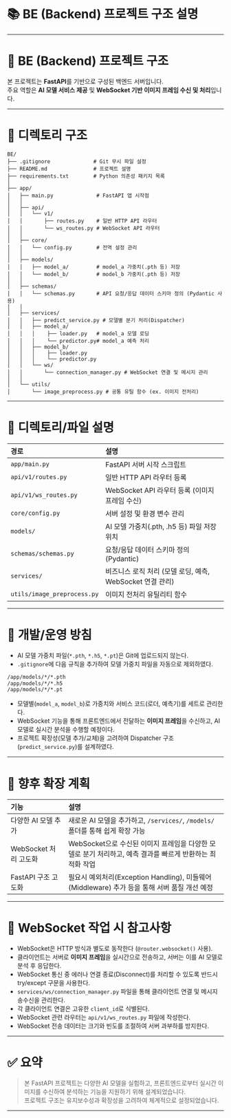 # 📚 BE (Backend) 프로젝트 구조 설명

---

# 📌 BE (Backend) 프로젝트 구조

본 프로젝트는 **FastAPI**를 기반으로 구성된 백엔드 서버입니다.  
주요 역할은 **AI 모델 서비스 제공** 및 **WebSocket 기반 이미지 프레임 수신 및 처리**입니다.

---

# 📁 디렉토리 구조

```text
BE/
├── .gitignore              # Git 무시 파일 설정
├── README.md               # 프로젝트 설명
├── requirements.txt        # Python 의존성 패키지 목록
│
├── app/
│   ├── main.py              # FastAPI 앱 시작점
│   │
│   ├── api/
│   │   └── v1/
│   │       ├── routes.py    # 일반 HTTP API 라우터
│   │       └── ws_routes.py # WebSocket API 라우터
│   │
│   ├── core/
│   │   └── config.py        # 전역 설정 관리
│   │
│   ├── models/
│   │   ├── model_a/         # model_a 가중치(.pth 등) 저장
│   │   └── model_b/         # model_b 가중치(.pth 등) 저장
│   │
│   ├── schemas/
│   │   └── schemas.py       # API 요청/응답 데이터 스키마 정의 (Pydantic 사용)
│   │
│   ├── services/
│   │   ├── predict_service.py # 모델별 분기 처리(Dispatcher)
│   │   ├── model_a/
│   │   │    ├── loader.py   # model_a 모델 로딩
│   │   │    └── predictor.py# model_a 예측 처리
│   │   ├── model_b/
│   │   │    ├── loader.py
│   │   │    └── predictor.py
│   │   └── ws/
│   │       └── connection_manager.py # WebSocket 연결 및 메시지 관리
│   │
│   └── utils/
│       └── image_preprocess.py # 공통 유틸 함수 (ex. 이미지 전처리)
```

---

# 📌 디렉토리/파일 설명

| 경로 | 설명 |
|:---|:---|
| `app/main.py` | FastAPI 서버 시작 스크립트 |
| `api/v1/routes.py` | 일반 HTTP API 라우터 등록 |
| `api/v1/ws_routes.py` | WebSocket API 라우터 등록 (이미지 프레임 수신) |
| `core/config.py` | 서버 설정 및 환경 변수 관리 |
| `models/` | AI 모델 가중치(.pth, .h5 등) 파일 저장 위치 |
| `schemas/schemas.py` | 요청/응답 데이터 스키마 정의 (Pydantic) |
| `services/` | 비즈니스 로직 처리 (모델 로딩, 예측, WebSocket 연결 관리) |
| `utils/image_preprocess.py` | 이미지 전처리 유틸리티 함수 |

---

# 📌 개발/운영 방침

- AI 모델 가중치 파일(`*.pth`, `*.h5`, `*.pt`)은 Git에 업로드되지 않는다.
- `.gitignore`에 다음 규칙을 추가하여 모델 가중치 파일을 자동으로 제외하였다.
  
```bash
/app/models/*/*.pth
/app/models/*/*.h5
/app/models/*/*.pt
```

- 모델별(`model_a`, `model_b`)로 가중치와 서비스 코드(로더, 예측기)를 세트로 관리한다.
- WebSocket 기능을 통해 프론트엔드에서 전달하는 **이미지 프레임**을 수신하고, AI 모델로 실시간 분석을 수행할 예정이다.
- 프로젝트 확장성(모델 추가/교체)을 고려하여 Dispatcher 구조(`predict_service.py`)를 설계하였다.

---

# 📌 향후 확장 계획

| 기능 | 설명 |
|:---|:---|
| 다양한 AI 모델 추가 | 새로운 AI 모델을 추가하고, `/services/`, `/models/` 폴더를 통해 쉽게 확장 가능 |
| WebSocket 처리 고도화 | WebSocket으로 수신된 이미지 프레임을 다양한 모델로 분기 처리하고, 예측 결과를 빠르게 반환하는 최적화 작업 |
| FastAPI 구조 고도화 | 필요시 예외처리(Exception Handling), 미들웨어(Middleware) 추가 등을 통해 서버 품질 개선 예정 |

---

# 📌 WebSocket 작업 시 참고사항

- WebSocket은 HTTP 방식과 별도로 동작한다 (`@router.websocket()` 사용).
- 클라이언트는 서버로 **이미지 프레임**을 실시간으로 전송하고, 서버는 이를 AI 모델로 분석 후 응답한다.
- WebSocket 통신 중 에러나 연결 종료(Disconnect)를 처리할 수 있도록 반드시 try/except 구문을 사용한다.
- `services/ws/connection_manager.py` 파일을 통해 클라이언트 연결 및 메시지 송수신을 관리한다.
- 각 클라이언트 연결은 고유한 `client_id`로 식별된다.
- WebSocket 관련 라우터는 `api/v1/ws_routes.py` 파일에 작성한다.
- WebSocket 전송 데이터는 크기와 빈도를 조절하여 서버 과부하를 방지한다.

---

# ✅ 요약

> 본 FastAPI 프로젝트는 다양한 AI 모델을 실험하고, 프론트엔드로부터 실시간 이미지를 수신하여 분석하는 기능을 지원하기 위해 설계되었습니다.  
> 프로젝트 구조는 유지보수성과 확장성을 고려하여 체계적으로 설정되었습니다.

---
